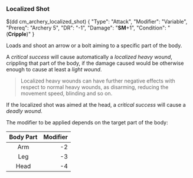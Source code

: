 ### Localized Shot


$(dd cm_archery_localized_shot)
{ "Type": "Attack",
	"Modifier": "Variable",
	"Prereq": "Archery 5",
	"DR": "-1",
	"Damage": "__SM__+1",
	"Condition": "(__Cripple__)"
}

Loads and shoot an arrow or a bolt aiming to a specific part of the body.

A _critical success_ will cause automatically
a _localized heavy wound_, crippling that part of the body,
if the damage caused would be otherwise enough to cause at least
a _light wound_.

> Localized heavy wounds can have further negative effects with respect to
normal heavy wounds, as disarming, reducing the movement speed, blinding
and so on.

If the localized shot was aimed at the head, a _critical success_ will cause
a _deadly wound_.

The modifier to be applied depends on the target part of the body:

| Body Part | Modifier |
|:---------:|---------:|
| Arm       | -2       |
| Leg       | -3       |
| Head      | -4       |
